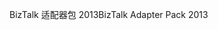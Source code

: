 <span data-ttu-id="5f1e5-101">BizTalk 适配器包 2013</span><span class="sxs-lookup"><span data-stu-id="5f1e5-101">BizTalk Adapter Pack 2013</span></span>